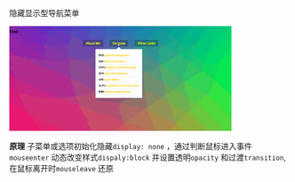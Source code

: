 隐藏显示型导航菜单

<img src="./01.gif" width="400">

**原理** 子菜单或选项初始化隐藏`display: none` ，通过判断鼠标进入事件`mouseenter` 动态改变样式`dispaly:block` 并设置透明`opacity` 和过渡`transition`,在鼠标离开时`mouseleave` 还原